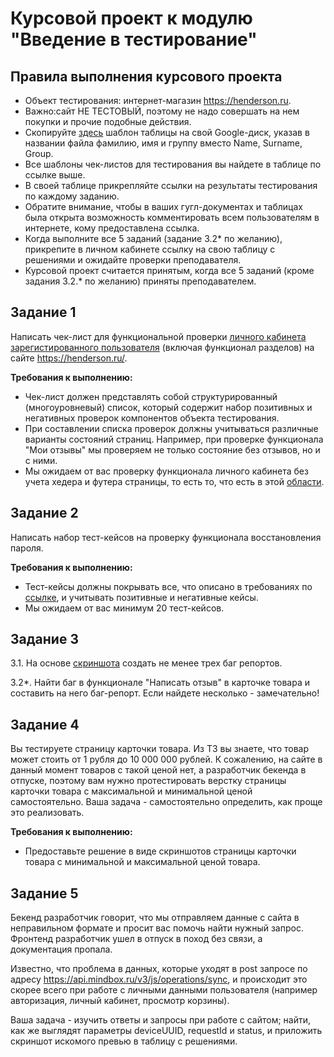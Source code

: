 # Курсовой проект к модулю "Введение в тестирование"

## Правила выполнения курсового проекта

- Объект тестирования: интернет-магазин https://henderson.ru.
- Важно:сайт НЕ ТЕСТОВЫЙ, поэтому не надо совершать на нем покупки и прочие подобные действия.
- Скопируйте [здесь](https://docs.google.com/spreadsheets/d/1Nl2_n46HvTIdv7JpbNLjOtMcWSuYpblZjyxlsBFKanY/edit?usp=sharing) шаблон таблицы на  свой Google-диск, указав в названии файла фамилию, имя и группу вместо Name, Surname, Group.
- Все шаблоны чек-листов для тестирования вы найдете в таблице по ссылке выше.
- В своей таблице прикрепляйте ссылки на результаты тестирования по каждому заданию.
- Обратите внимание, чтобы в ваших гугл-документах и таблицах была открыта возможность комментировать всем пользователям в интернете, кому предоставлена ссылка.
- Когда выполните все 5 заданий (задание 3.2* по желанию), прикрепите в личном кабинете ссылку на свою таблицу с решениями и ожидайте проверки преподавателя.
- Курсовой проект считается принятым, когда все 5 заданий (кроме задания 3.2.* по желанию) приняты преподавателем.

## Задание 1

Написать чек-лист для функциональной проверки [личного кабинета зарегистированного пользователя](https://henderson.ru/cabinet/) (включая функционал разделов) на сайте https://henderson.ru/.

**Требования к выполнению:**
* Чек-лист должен представлять собой структурированный (многоуровневый) список, который содержит набор позитивных и негативных проверок компонентов объекта тестирования.
* При составлении списка проверок должны учитываться различные варианты состояний страниц. Например, при проверке функционала "Мои отзывы" мы проверяем не только состояние без отзывов, но и с ними.
* Мы ожидаем от вас проверку функционала личного кабинета без учета хедера и футера страницы, то есть то, что есть в этой [области](https://prnt.sc/112e3e7).

## Задание 2

Написать набор тест-кейсов на проверку функционала восстановления пароля.

**Требования к выполнению:**
* Тест-кейсы должны покрывать все, что описано в требованиях по [ссылке](https://docs.google.com/document/d/12deDbATIy0Xps8MiWvumNqHISfAlFc4etY8F4lPcqJ4/edit?usp=sharing), и учитывать позитивные и негативные кейсы.
* Мы ожидаем от вас минимум 20 тест-кейсов.

## Задание 3

3.1. На основе [скриншота](https://prnt.sc/114niqm) создать не менее трех баг репортов.

3.2*. Найти баг в функционале "Написать отзыв" в карточке товара и составить на него баг-репорт. 
Если найдете несколько - замечательно!

## Задание 4

Вы тестируете страницу карточки товара. Из ТЗ вы знаете, что товар может стоить от 1 рубля до 10 000 000 рублей. К сожалению, на сайте в данный момент товаров с такой ценой нет, а разработчик бекенда в отпуске, поэтому вам нужно протестировать верстку страницы карточки товара с максимальной и минимальной ценой самостоятельно.
Ваша задача - самостоятельно определить, как проще это реализовать.

**Требования к выполнению:**
* Предоставьте решение в виде скриншотов страницы карточки товара с минимальной и максимальной ценой товара.

## Задание 5

Бекенд разработчик говорит, что мы отправляем данные с сайта в неправильном формате и просит вас помочь найти нужный запрос. Фронтенд разработчик ушел в отпуск в поход без связи, а документация пропала.

Известно, что проблема в данных, которые уходят в post запросе по адресу https://api.mindbox.ru/v3/js/operations/sync, и происходит это скорее всего при работе с личными данными пользователя (например авторизация, личный кабинет, просмотр корзины).

Ваша задача - изучить ответы и запросы при работе с сайтом; найти, как же выглядят параметры deviceUUID, requestId и status, и приложить скриншот искомого превью в таблицу с решениями.


